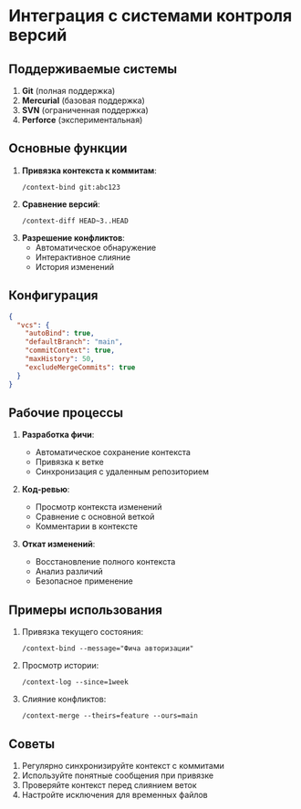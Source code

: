 # Интеграция с системами контроля версий

## Поддерживаемые системы
1. **Git** (полная поддержка)
2. **Mercurial** (базовая поддержка)
3. **SVN** (ограниченная поддержка)
4. **Perforce** (экспериментальная)

## Основные функции
1. **Привязка контекста к коммитам**:
   ```cursor
   /context-bind git:abc123
   ```
2. **Сравнение версий**:
   ```cursor
   /context-diff HEAD~3..HEAD
   ```
3. **Разрешение конфликтов**:
   - Автоматическое обнаружение
   - Интерактивное слияние
   - История изменений

## Конфигурация
```json
{
  "vcs": {
    "autoBind": true,
    "defaultBranch": "main",
    "commitContext": true,
    "maxHistory": 50,
    "excludeMergeCommits": true
  }
}
```

## Рабочие процессы
1. **Разработка фичи**:
   - Автоматическое сохранение контекста
   - Привязка к ветке
   - Синхронизация с удаленным репозиторием

2. **Код-ревью**:
   - Просмотр контекста изменений
   - Сравнение с основной веткой
   - Комментарии в контексте

3. **Откат изменений**:
   - Восстановление полного контекста
   - Анализ различий
   - Безопасное применение

## Примеры использования
1. Привязка текущего состояния:
   ```cursor
   /context-bind --message="Фича авторизации"
   ```
2. Просмотр истории:
   ```cursor
   /context-log --since=1week
   ```
3. Слияние конфликтов:
   ```cursor
   /context-merge --theirs=feature --ours=main
   ```

## Советы
1. Регулярно синхронизируйте контекст с коммитами
2. Используйте понятные сообщения при привязке
3. Проверяйте контекст перед слиянием веток
4. Настройте исключения для временных файлов